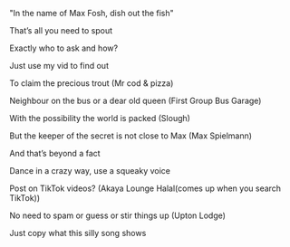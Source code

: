 "In the name of Max Fosh, dish out the fish"

That’s all you need to spout

Exactly who to ask and how?

Just use my vid to find out

To claim the precious trout (Mr cod & pizza)

Neighbour on the bus or a dear old queen (First Group Bus Garage)

With the possibility the world is packed (Slough)

But the keeper of the secret is not close to Max (Max Spielmann)

And that’s beyond a fact

Dance in a crazy way, use a squeaky voice 

Post on TikTok videos? (Akaya Lounge Halal(comes up when you search TikTok))

No need to spam or guess or stir things up (Upton Lodge)

Just copy what this silly song shows
